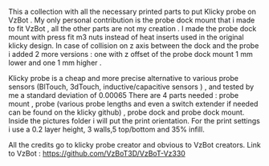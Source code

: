 This a collection with all the necessary printed parts to put Klicky probe on VzBot . 
My only personal contribution is the probe dock mount that i made to fit VzBot , all the other parts are not my creation .
I made the probe dock mount with press fit m3 nuts instead of heat inserts used in the original klicky design. 
In case of collision on z axis between the dock and the probe i added 2 more versions : one with z offset of the probe dock mount 1 mm lower and one 1 mm higher .

Klicky probe is a cheap and more precise alternative to various probe sensors (BlTouch, 3dTouch, inductive/capacitive sensors ) , and tested by me a standard deviation of 0.00065 
There are 4 parts needed : probe mount , probe (various probe lengths and even a switch extender if needed can be found on the klicky github) , probe dock and probe dock mount. 
 Inside the pictures folder i will put the print orientation. For the print settings i use a 0.2 layer height, 3 walls,5 top/bottom and 35% infill.

All the credits go to klicky probe creator and obvious to VzBot creators.
Link to VzBot : https://github.com/VzBoT3D/VzBoT-Vz330

